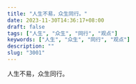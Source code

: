 ```yaml
---
title: "人生不易，众生同行。"
date: 2023-11-30T14:36:17+08:00
draft: false
tags: ["人生", "众生", "同行", "观点"]
keywords: ["人生", "众生", "同行", "观点"]
description: ""
slug: "3001"
---
```


人生不易，众生同行。
